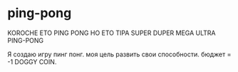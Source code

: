 # ping-pong
KOROCHE ETO PING PONG HO ETO TIPA SUPER DUPER MEGA ULTRA PING-PONG

Я создаю игру пинг понг. 
моя цель развить свои способности.
бюджет = -1 DOGGY COIN.
